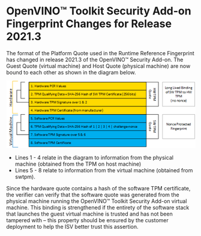 # OpenVINO™ Toolkit Security Add-on Fingerprint Changes for Release 2021.3

The format of the Platform Quote used in the Runtime Reference Fingerprint has changed in release 2021.3 of the OpenVINO™ Security Add-on. The Guest Quote (virtual machine) and Host Quote (physical machine) are now bound to each other as shown in the diagram below.

![](fingerprint-drawing.png)

- Lines 1 - 4 relate in the diagram to information from the physical machine (obtained from the TPM on host machine)
- Lines 5 - 8 relate to information from the virtual machine (obtained from swtpm). 

Since the hardware quote contains a hash of the software TPM certificate, the verifier can verify that the software quote was generated from the physical machine running the OpenVINO™ Toolkit Security Add-on virtual machine. This binding is strengthened if the entirety of the software stack that launches the guest virtual machine is trusted and has not been tampered with – this property should be ensured by the customer deployment to help the ISV better trust this assertion.
